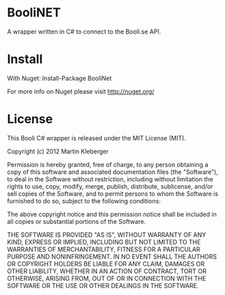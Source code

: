 BooliNET
=======

A wrapper written in C# to connect to the Booli.se API.

Install
=======

With Nuget:
Install-Package BooliNet

For more info on Nuget please visit http://nuget.org/

License
=======
This Booli C# wrapper is released under the MIT License (MIT).

Copyright (c) 2012 Martin Kleberger

Permission is hereby granted, free of charge, to any person obtaining a copy of this software and associated documentation files (the "Software"), to deal in the Software without restriction, including without limitation the rights to use, copy, modify, merge, publish, distribute, sublicense, and/or sell copies of the Software, and to permit persons to whom the Software is furnished to do so, subject to the following conditions:

The above copyright notice and this permission notice shall be included in all copies or substantial portions of the Software.

THE SOFTWARE IS PROVIDED "AS IS", WITHOUT WARRANTY OF ANY KIND, EXPRESS OR IMPLIED, INCLUDING BUT NOT LIMITED TO THE WARRANTIES OF MERCHANTABILITY, FITNESS FOR A PARTICULAR PURPOSE AND NONINFRINGEMENT. IN NO EVENT SHALL THE AUTHORS OR COPYRIGHT HOLDERS BE LIABLE FOR ANY CLAIM, DAMAGES OR OTHER LIABILITY, WHETHER IN AN ACTION OF CONTRACT, TORT OR OTHERWISE, ARISING FROM, OUT OF OR IN CONNECTION WITH THE SOFTWARE OR THE USE OR OTHER DEALINGS IN THE SOFTWARE.